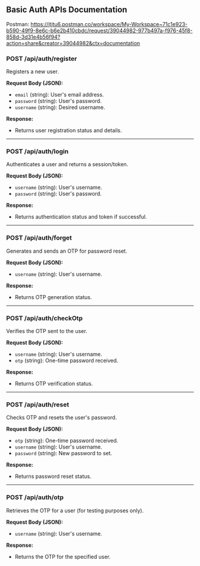 ## Basic Auth APIs Documentation

Postman: https://jtjtu6.postman.co/workspace/My-Workspace~71c1e923-b590-49f9-8e6c-b6e2b410cbdc/request/39044982-977b497a-f976-45f8-858d-3d31e4b56f94?action=share&creator=39044982&ctx=documentation  

### POST /api/auth/register
Registers a new user.

**Request Body (JSON):**
- `email` (string): User's email address.
- `password` (string): User's password.
- `username` (string): Desired username.

**Response:**
- Returns user registration status and details.

---

### POST /api/auth/login
Authenticates a user and returns a session/token.

**Request Body (JSON):**
- `username` (string): User's username.
- `password` (string): User's password.

**Response:**
- Returns authentication status and token if successful.

---

### POST /api/auth/forget
Generates and sends an OTP for password reset.

**Request Body (JSON):**
- `username` (string): User's username.

**Response:**
- Returns OTP generation status.

---

### POST /api/auth/checkOtp
Verifies the OTP sent to the user.

**Request Body (JSON):**
- `username` (string): User's username.
- `otp` (string): One-time password received.

**Response:**
- Returns OTP verification status.

---

### POST /api/auth/reset
Checks OTP and resets the user's password.

**Request Body (JSON):**
- `otp` (string): One-time password received.
- `username` (string): User's username.
- `password` (string): New password to set.

**Response:**
- Returns password reset status.

---

### POST /api/auth/otp
Retrieves the OTP for a user (for testing purposes only).

**Request Body (JSON):**
- `username` (string): User's username.

**Response:**
- Returns the OTP for the specified user.

